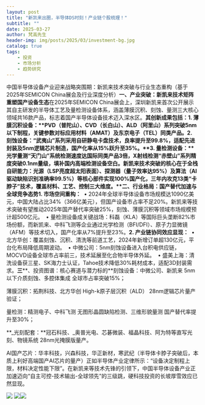 ```yaml
---
layout: post
title: "新凯来出圈，半导体DS时刻！产业链个股梳理！"
subtitle: ""
date: 2025-03-27
author: 梵高先生
header-img: img/posts/2025/03/investment-bg.jpg
catalog: true
tags:
    - 投资
    - 市场分析
    - 趋势研究
---
```


中国半导体设备产业迎来战略突围期：新凯来技术突破与行业生态重构（基于2025年SEMICON China展会及行业深度分析）**一、产业突破：新凯来技术矩阵重塑国产设备生态**在2025年SEMICON China展会上，深圳新凯来首次公开展示其自主研发的半导体工艺及量检测设备体系，涵盖薄膜沉积、刻蚀、量测三大核心领域共16款产品，标志着国产半导体设备技术迈入深水区。**其创新成果包括：****1. 薄膜沉积设备：**PVD（普陀山）、CVD（长白山）、ALD（阿里山）系列突破5nm以下制程，关键参数对标应用材料（AMAT）及东京电子（TEL）同类产品。**2. 刻蚀设备：**“武夷山”系列采用自研静电卡盘技术，良率提升至99.8%，适配先进封装及5nm逻辑芯片制造，国产化率从15%跃升至35%。**3. 量检测设备：**光学量测“天门山”系统检测速度达国际同类产品3倍，X射线检测“赤壁山”系列精度突破0.1nm量级，填补国内高端检测设备空白。新凯来技术突破的核心在于全栈自研能力：光源（LSP亮度超太阳表面）、探测器（量子效率达95%）及算法（AI驱动缺陷识别准确率99.5%）等核心部件实现100%国产化，三年内攻克13类“卡脖子”技术，覆盖材料、工艺、控制三大维度。**二、行业格局：国产替代加速与全球竞争态势****1. 市场空间重构：** &nbsp;• 2024年全球半导体设备市场规模达1090亿美元，中国大陆占比34%（366亿美元），但国产设备市占率不足20%。新凯来等技术突破有望推动2025年国产替代率突破25%，刻蚀、薄膜沉积等领域市场规模预计超500亿元。 &nbsp;• 量检测设备成关键战场：科磊（KLA）等国际巨头垄断82%市场份额，而新凯来、中科飞测等企业通过光学检测（BFI/DFI）、原子力显微镜（AFM）等技术切入，国产化率从7%提升至23%。**2. 产业链协同效应显现：** &nbsp;• 北方华创：覆盖刻蚀、沉积、清洗等前道工艺，2024年新增订单超130亿元，平台化布局降低周期波动。 &nbsp;• 中微公司：5nm刻蚀设备进入台积电供应链，MOCVD设备全球市占率前三，技术延展至化合物半导体外延。 &nbsp;• 盛美上海：清洗设备获三星、SK海力士认证，Tahoe技术降低30%耗材成本，适配3D封装需求。**三****、投资图谱：核心赛道与潜力标的**刻蚀设备：中微公司、新凯来	5nm以下介质刻蚀、多腔体集成	全球市占率突破15%；

薄膜沉积：拓荆科技、北方华创	High-k原子层沉积（ALD）	28nm逻辑芯片量产验证；

量检测：精测电子、中科飞测	无图形晶圆缺陷检测、三维形貌量测	国产替代率提升至30%；

**_光刻配套：**冠石科技、_奥普光电、芯碁微装、福晶科技、阿为特等直写光刻、物镜系统	28nm光掩膜版量产。

AI国产芯片：华丰科技，兴森科技，华正新材，寒武纪（半导体卡脖子突破后，本质上利好高端国产AI芯片的量产）正如半导体产业定律所示：“设备决定制程上限，材料决定性能下限”。在新凯来等技术先锋的引领下，中国半导体设备产业正加速迈向“自主可控-技术输出-全球领先”的三级跳，硬科技投资的长坡厚雪效应已然显现。

![](https://mmbiz.qpic.cn/sz_mmbiz_jpg/https://mmbiz.qpic.cn/sz_mmbiz_jpg/ViaIfpMVXKTQKWYW5mY2vDozrD1cbokluewhNr4vnU93zAnOucXFMaC0teb5md4VprY6ClP6GENu2JtKq08xXmg/640?wx_fmt=jpeg)
![](https://mmbiz.qpic.cn/sz_mmbiz_jpg/https://mmbiz.qpic.cn/sz_mmbiz_jpg/ViaIfpMVXKTQKWYW5mY2vDozrD1cbokluqmr03icPbMLuW2XJCMb0avaKj5FgUBBvyBiarYoRTtibgphZMwt8mKCyQ/640?wx_fmt=jpeg)![](https://mmbiz.qpic.cn/sz_mmbiz_jpg/https://mmbiz.qpic.cn/sz_mmbiz_jpg/ViaIfpMVXKTQKWYW5mY2vDozrD1cbokluoTlAf7XBSfagahZticoOGvvibYia3BYAHpmbibUfTNyib1HmGHiceapo10Pg/640?wx_fmt=jpeg)